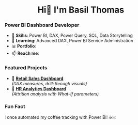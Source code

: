# <div align="center">Hi👋 I'm Basil Thomas</div>

### Power BI Dashboard Developer
- 🔧 **Skills**: Power BI, DAX, Power Query, SQL, Data Storytelling
- 🌱 **Learning**: Advanced DAX, Power BI Service Administration
- 📊 **Portfolio**: 
- 📫 **Reach me**: 

### Featured Projects
- 🛒 **[Retail Sales Dashboard](https://github.com/yourusername/retail-dashboard)**  
  *(DAX measures, drill-through visuals)*  
- 👥 **[HR Analytics Dashboard](https://github.com/yourusername/hr-dashboard)**  
  *(Attrition analysis with What-If parameters)*

### Fun Fact
I once automated my coffee tracking with Power BI! ☕📈
